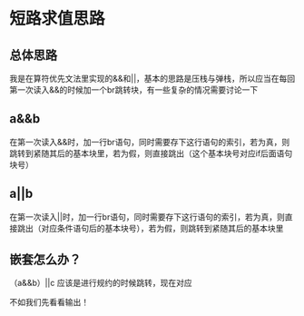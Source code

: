 # 短路求值思路
## 总体思路
我是在算符优先文法里实现的&&和||，基本的思路是压栈与弹栈，所以应当在每回第一次读入&&的时候加一个br跳转块，有一些复杂的情况需要讨论一下
## a&&b
在第一次读入&&时，加一行br语句，同时需要存下这行语句的索引，若为真，则跳转到紧随其后的基本块里，若为假，则直接跳出（这个基本块号对应if后面语句块号）
## a||b
在第一次读入||时，加一行br语句，同时需要存下这行语句的索引，若为真，则直接跳出（对应条件语句后的基本块号），若为假，则跳转到紧随其后的基本块里
## 嵌套怎么办？
（a&&b）||c
应该是进行规约的时候跳转，现在对应

不如我们先看看输出！